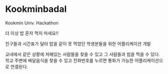 # Kookminbadal
Kookmin Univ. Hackathon

더 이상 밥 혼자 먹지 마세요!!

친구들과 시간표가 달라 밥을 같이 못 먹었던 학생분들을 위한 어플리케이션 개발

교내에서 같은 상황에 처해있는 사람들을 찾을 수 있고 그 사람들과 밥을 먹을 수 있다.<br>
학교 주변에 배달음식을 찾을 수 있고 전화번호를 누르면 통화가 가능한 어플리케이션으로 연결된다.
